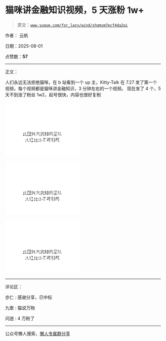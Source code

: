 # 猫咪讲金融知识视频，5 天涨粉 1w+

> 原文：[`www.yuque.com/for_lazy/wind/shqmvm7ecf4da2pi`](https://www.yuque.com/for_lazy/wind/shqmvm7ecf4da2pi)

作者： 云帆

日期：2025-08-01

点赞数：**57**

* * *

正文：

人们永远无法拒绝猫咪，在 b 站看到一个 up 主，Kitty-Talk 在 7.27 发了第一个视频，每个视频都是猫咪讲金融知识，3 分钟左右的一个视频。
现在发了 4 个，5 天不到涨了粉丝 1w2，起号很快，内容也很好复制

![](img/dd51aba7403afae3f55deb8a9423c8f2.png "None")

![](img/2591546bfedb8d86c141064406711c5b.png "None")

![](img/267d6a24b99deb9caeccdc063b536d32.png "None")

* * *

评论区：

亦仁 : 感谢分享，已中标

九歌 : 猫说万物

问逍 : 4 万粉了

* * *

公众号懒人搜索，[懒人专属群分享](https://lazybook.fun/#/blog/group)